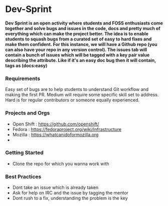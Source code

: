 # Dev-Sprint
**Dev Sprint is an open activity where students and FOSS enthusiasts come together and solve bugs and issues in the code, docs and pretty much of everything which can make the project better. The idea is to enable students to squash bugs from a curated set of easy to hard fixes and make them confident. For this instance, we will have a Github repo (you can also have your repo in any version control). The issues tab will contain a bunch of issues which will be tagged with a key pair value describing the attribute. Like if it's an easy doc bug then it will contain, tags as (docs:easy)**

### Requirements

Easy set of bugs are to help students to understand Git workflow and making the first PR. Medium will require some specific skill set to address. Hard is for regular contributors or someone equally experienced. 


### Projects and Orgs


- Open Shift : https://github.com/openshift/
- Fedora : https://fedoraproject.org/wiki/Infrastructure
- Mozilla : https://whatcanidoformozilla.org
-


### Getting Started

- Clone the repo for which you wanna work with


### Best Practices
- Dont take an issue which is already taken
- Ask for help on IRC and the issue by tagging the mentor
- Dont rush to a fix, understanding the problem is the key
